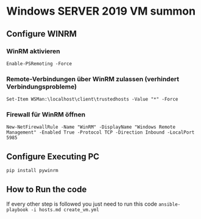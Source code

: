# Windows SERVER 2019 VM summon


## Configure WINRM

### WinRM aktivieren

```Enable-PSRemoting -Force```

### Remote-Verbindungen über WinRM zulassen (verhindert Verbindungsprobleme)

```Set-Item WSMan:\localhost\client\trustedhosts -Value "*" -Force```

### Firewall für WinRM öffnen

```New-NetFirewallRule -Name "WinRM" -DisplayName "Windows Remote Management" -Enabled True -Protocol TCP -Direction Inbound -LocalPort 5985```

## Configure Executing PC

    pip install pywinrm



## How to Run the code 

If every other step is followed you just need to run this code 
    ```ansible-playbook -i hosts.md create_vm.yml```


